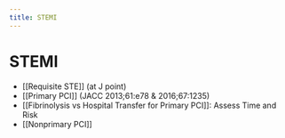 ```yaml
---
title: STEMI
---
```


# STEMI


- [[Requisite STE]] (at J point)
- [[Primary PCI]] (JACC 2013;61:e78 & 2016;67:1235)
- [[Fibrinolysis vs  Hospital Transfer for Primary PCI]]: Assess Time and Risk
- [[Nonprimary PCI]]
